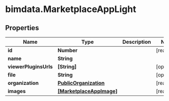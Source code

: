 # bimdata.MarketplaceAppLight

## Properties

Name | Type | Description | Notes
------------ | ------------- | ------------- | -------------
**id** | **Number** |  | [readonly] 
**name** | **String** |  | 
**viewerPluginsUrls** | **[String]** |  | [optional] 
**file** | **String** |  | [optional] 
**organization** | [**PublicOrganization**](PublicOrganization.md) |  | [readonly] 
**images** | [**[MarketplaceAppImage]**](MarketplaceAppImage.md) |  | [readonly] 



